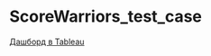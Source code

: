 # ScoreWarriors_test_case
[Дашборд в Tableau](https://public.tableau.com/shared/S63K2Z54D?:display_count=n&:origin=viz_share_link)


